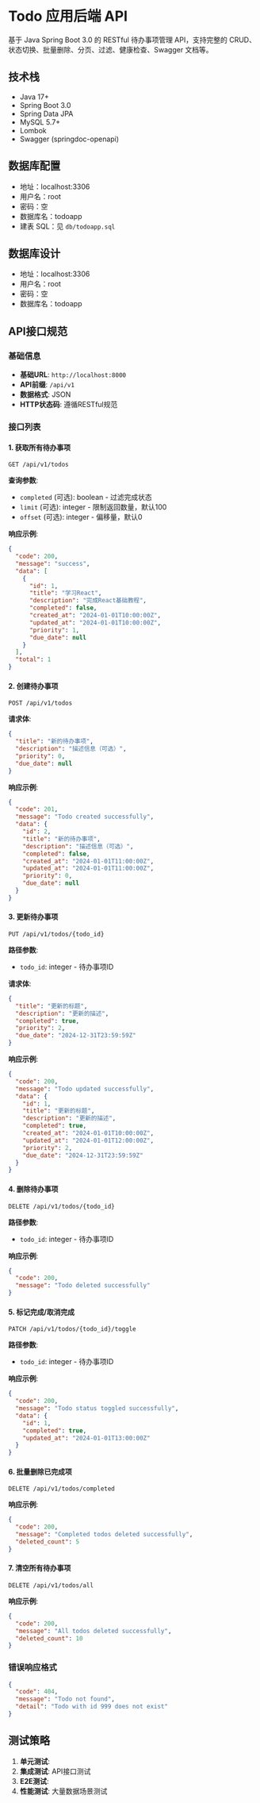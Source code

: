 # Todo 应用后端 API

基于 Java Spring Boot 3.0 的 RESTful 待办事项管理 API，支持完整的 CRUD、状态切换、批量删除、分页、过滤、健康检查、Swagger 文档等。

## 技术栈
- Java 17+
- Spring Boot 3.0
- Spring Data JPA
- MySQL 5.7+
- Lombok
- Swagger (springdoc-openapi)

## 数据库配置
- 地址：localhost:3306
- 用户名：root
- 密码：空
- 数据库名：todoapp
- 建表 SQL：见 `db/todoapp.sql`

## 数据库设计

- 地址：localhost:3306
- 用户名：root
- 密码：空
- 数据库名：todoapp

## API接口规范

### 基础信息
- **基础URL**: `http://localhost:8000`
- **API前缀**: `/api/v1`
- **数据格式**: JSON
- **HTTP状态码**: 遵循RESTful规范

### 接口列表

#### 1. 获取所有待办事项
```http
GET /api/v1/todos
```

**查询参数**:
- `completed` (可选): boolean - 过滤完成状态
- `limit` (可选): integer - 限制返回数量，默认100
- `offset` (可选): integer - 偏移量，默认0

**响应示例**:
```json
{
  "code": 200,
  "message": "success",
  "data": [
    {
      "id": 1,
      "title": "学习React",
      "description": "完成React基础教程",
      "completed": false,
      "created_at": "2024-01-01T10:00:00Z",
      "updated_at": "2024-01-01T10:00:00Z",
      "priority": 1,
      "due_date": null
    }
  ],
  "total": 1
}
```

#### 2. 创建待办事项
```http
POST /api/v1/todos
```

**请求体**:
```json
{
  "title": "新的待办事项",
  "description": "描述信息（可选）",
  "priority": 0,
  "due_date": null
}
```

**响应示例**:
```json
{
  "code": 201,
  "message": "Todo created successfully",
  "data": {
    "id": 2,
    "title": "新的待办事项",
    "description": "描述信息（可选）",
    "completed": false,
    "created_at": "2024-01-01T11:00:00Z",
    "updated_at": "2024-01-01T11:00:00Z",
    "priority": 0,
    "due_date": null
  }
}
```

#### 3. 更新待办事项
```http
PUT /api/v1/todos/{todo_id}
```

**路径参数**:
- `todo_id`: integer - 待办事项ID

**请求体**:
```json
{
  "title": "更新的标题",
  "description": "更新的描述",
  "completed": true,
  "priority": 2,
  "due_date": "2024-12-31T23:59:59Z"
}
```

**响应示例**:
```json
{
  "code": 200,
  "message": "Todo updated successfully",
  "data": {
    "id": 1,
    "title": "更新的标题",
    "description": "更新的描述",
    "completed": true,
    "created_at": "2024-01-01T10:00:00Z",
    "updated_at": "2024-01-01T12:00:00Z",
    "priority": 2,
    "due_date": "2024-12-31T23:59:59Z"
  }
}
```

#### 4. 删除待办事项
```http
DELETE /api/v1/todos/{todo_id}
```

**路径参数**:
- `todo_id`: integer - 待办事项ID

**响应示例**:
```json
{
  "code": 200,
  "message": "Todo deleted successfully"
}
```

#### 5. 标记完成/取消完成
```http
PATCH /api/v1/todos/{todo_id}/toggle
```

**路径参数**:
- `todo_id`: integer - 待办事项ID

**响应示例**:
```json
{
  "code": 200,
  "message": "Todo status toggled successfully",
  "data": {
    "id": 1,
    "completed": true,
    "updated_at": "2024-01-01T13:00:00Z"
  }
}
```

#### 6. 批量删除已完成项
```http
DELETE /api/v1/todos/completed
```

**响应示例**:
```json
{
  "code": 200,
  "message": "Completed todos deleted successfully",
  "deleted_count": 5
}
```

#### 7. 清空所有待办事项
```http
DELETE /api/v1/todos/all
```

**响应示例**:
```json
{
  "code": 200,
  "message": "All todos deleted successfully",
  "deleted_count": 10
}
```

### 错误响应格式

```json
{
  "code": 404,
  "message": "Todo not found",
  "detail": "Todo with id 999 does not exist"
}
```






## 测试策略

1. **单元测试**: 
2. **集成测试**: API接口测试
3. **E2E测试**: 
4. **性能测试**: 大量数据场景测试


